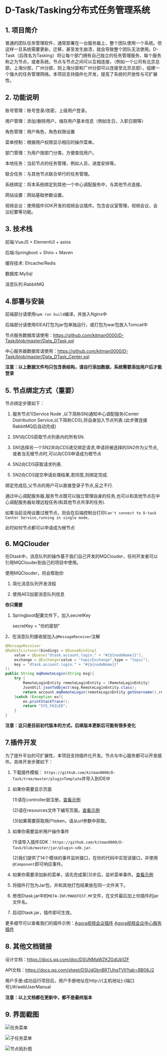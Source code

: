 # D-Task/Tasking分布式任务管理系统
## 1. 项目简介
普通的团队任务管理软件，通常部署在一台服务器上，整个团队使用一个系统。但这样一旦系统需要更新，迁移，甚至发生崩溃，就会导致整个团队无法使用。D-Task（后改名为Tasking）将让每个部门拥有自己独立的任务管理服务，每个服务称之为节点，或者系统。节点与节点之间可以互相连接，（例如一个公司有北京总部，上海分部，广州分部，则上海分部和广州分部可以连接至北京总部），组建一个强大的任务管理网络。本项目支持插件化开发，提高了系统的开放性与可扩展性。
## 2. 功能说明
账号管理：账号登录/改密，上级用户登录。

用户管理：添加/删除用户，储存用户基本信息（例如生日，入职日期等）

角色管理：用户角色，角色权限设置

菜单控制：根据用户权限显示相应的操作菜单。

部门管理：为用户按部门分类，方便查找用户。

本地任务：当前节点的任务管理，例如人员，进度安排等。

联合任务：与其他节点联合举行的任务管理。

系统绑定：将本系统绑定到其他一个中心调配服务中，与其他节点连接。

网站设置：网站基础参数设置。

视频会议：使用插件SDK开发的视频会议插件。包含会议室管理，视频会议，会议纪要等功能。

## 3. 技术栈
前端:VueJS + ElementUI + axios

后端:Springboot + Shiro + Maven

缓存技术: Ehcache/Redis

数据库:MySql

消息队列:RabbitMQ

## 4.部署与安装
前端部分请使用`npm run build`编译，并放入Nginx中

后端部分请使用IDEA打包为jar包单独运行，或打包为war包放入Tomcat中

节点服务数据库请使用：https://github.com/kitman0000/D-Task/blob/master/Data_DTask.sql

中心服务器数据库请使用：https://github.com/kitman0000/D-Task/blob/master/Data_DTask_Center.sql

**注意：以上数据文件均只包含表结构，请自行添加数据，系统需要添加用户后才能登录**

## 5. 节点绑定方式（重要）
节点绑定步骤如下：
1. 服务节点1(Service Node ,以下简称SN)通知中心调配服务(Center Distribution Service,以下简称CDS),将自身加入节点列表.(此步骤连接RabbitMQ后自动完成)

2. SN1向CDS获取节点列表内的所有SN.

3. SN1选择另一个SN2并向CDS递交绑定请求,申请将被选择的SN2作为父节点,或者当无根节点时,可以向CDS申请成为根节点

4. SN2向CDS获取请求列表.

5. SN2向CDS提交申请处理结果,若同意,则绑定完成.

绑定完成后,父节点的用户可以直接登录子节点,反之不行.
 
通过中心调配服务器,服务节点既可以独立管理自身的任务,也可以和其他节点在中心调配服务器处理远程任务(和其他节点共享的任务).

如果当前没用设置过根节点，则会在后端控制台打印`Can't connect to D-task Center Service,running in single mode.`

此时如何节点都可以申请成为根节点

## 6. MQClouder
在Dtask中，消息队列的操作基于我们自己开发的MQClouder，任何开发者可以引用MQClouder到自己的项目中使用。

使用MQClouder，将会帮助你

1. 简化消息队列开发流程

2. 使用AES加密消息队列信息

**你只需要**
1. Springboot配置文件下，加入secretKey

    secretKey = "你的密钥"
    
2、在消息队列接收层加入`@MessageReceiver`注解

```java
@MessageReceiver
@RabbitListener(bindings = @QueueBinding(
	value = @Queue("dtask.account.login." + "#{${nodeName}}"),
	exchange = @Exchange(value = "topicExchange",type = "topic"),
	key = "dtask.account.login." + "#{${nodeName}}"
))
public String mqRemoteLogin(String msg){
	try {
		RemoteLoginEntity remoteLoginEntity = (RemoteLoginEntity) 
		JsonUtil.jsonToObject(msg,RemoteLoginEntity.class);
		return account.mqRemoteLogin(remoteLoginEntity.getUsername(),remoteLoginEntity.getPwd());
	}catch (Exception ex){
		ex.printStackTrace();
		return "SYS_FAILED";
	}
}
```
**注意：这只是目前初代版本的方式，后续版本更新后可能有很多变化**

## 7.插件开发
为了提升平台的可扩展性，本项目支持插件化开发。节点与中心服务都可以开发插件。具体开发步骤如下：

 1. 下载插件模板： `https://github.com/kitman0000/D-Task/tree/master/pluginTemplate`并导入到IDE中
 2. 如果你需要显示页面
    
    (1)请在controller层注册。[查看示例][1]
    
    (2)请在resources文件下编写页面。[查看示例][2]
    
    (3)如果需要获取用户token，请从url参数中获取。
    
 3. 如果你需要监听用户操作事件
    
    (1)请导入插件SDK：`https://github.com/kitman0000/D-Task/blob/master/jar/plugin-sdk.jar`.
    
    (2)我们提供了14个模块的事件监听接口，在你的代码中实现该接口，并使用`@Component`即可响应事件。
    
 4. 如果你需要添加新的菜单，请先完成第\[3\]步后，监听菜单事件。[查看示例][3]
 5. 将插件打包为Jar包，并和其他打包结果放在同一文件夹下。
 6. 修改Dtask.jar中的`META-INF/MANIFEST.MF`文件，在文件最后加上你插件的jar文件名。
 7. 启动Dtask.jar，插件即可生效。
 
 更多细节可以查看我们的插件示例：[Agora视频会议插件][4] [Agora视频会议中心服务插件][5]


## 8. 其他文档链接
设计文档：https://docs.qq.com/doc/DSUNMaWZKZGdUb1ZF

API文档：https://docs.qq.com/sheet/DSUdGbnBRTUhqTVll?tab=BB08J2

用户手册:成功运行项目后，用户手册地址在http://{主机地址}:{端口号}/#/webUserManual


**注意：以上文档都在更新中，都不是最终版本**


## 9. 界面截图
![任务菜单][6]


![子任务菜单][7]


![节点拓扑图][8]


  [1]: https://github.com/kitman0000/D-Task/blob/master/pluginTemplate/src/main/java/com/dtask/template/templateModule/controller/PageController.java
  [2]: https://github.com/kitman0000/D-Task/tree/master/LiveMeeting/src/main/resources/templates/LiveMeeting
  [3]: https://github.com/kitman0000/D-Task/blob/master/LiveMeeting/src/main/java/com/dtask/liveMeeting/liveMeetingModule/service/MenuEventImpl.java
  [4]: https://github.com/kitman0000/D-Task/tree/master/LiveMeeting
  [5]: https://github.com/kitman0000/D-Task/tree/master/LiveMeetingCenter
  [6]: https://raw.githubusercontent.com/kitman0000/D-Task/master/screenshot/%E6%88%AA%E5%9B%BE1.png
  [7]: https://raw.githubusercontent.com/kitman0000/D-Task/master/screenshot/%E6%88%AA%E5%9B%BE3.png
  [8]: https://raw.githubusercontent.com/kitman0000/D-Task/master/screenshot/%E6%88%AA%E5%9B%BE2.png
